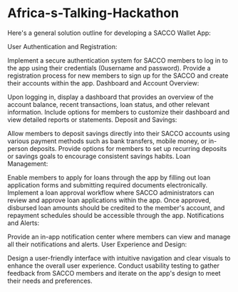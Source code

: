 # Africa-s-Talking-Hackathon
 Here's a general solution outline for developing a SACCO Wallet App:

User Authentication and Registration:

Implement a secure authentication system for SACCO members to log in to the app using their credentials (0username and password).
Provide a registration process for new members to sign up for the SACCO and create their accounts within the app.
Dashboard and Account Overview:

Upon logging in, display a dashboard that provides an overview of the account balance, recent transactions, loan status, and other relevant information.
Include options for members to customize their dashboard and view detailed reports or statements.
Deposit and Savings:

Allow members to deposit savings directly into their SACCO accounts using various payment methods such as bank transfers, mobile money, or in-person deposits.
Provide options for members to set up recurring deposits or savings goals to encourage consistent savings habits.
Loan Management:

Enable members to apply for loans through the app by filling out loan application forms and submitting required documents electronically.
Implement a loan approval workflow where SACCO administrators can review and approve loan applications within the app.
Once approved, disbursed loan amounts should be credited to the member's account, and repayment schedules should be accessible through the app.
Notifications and Alerts:

Provide an in-app notification center where members can view and manage all their notifications and alerts.
User Experience and Design:

Design a user-friendly interface with intuitive navigation and clear visuals to enhance the overall user experience.
Conduct usability testing to gather feedback from SACCO members and iterate on the app's design to meet their needs and preferences.
